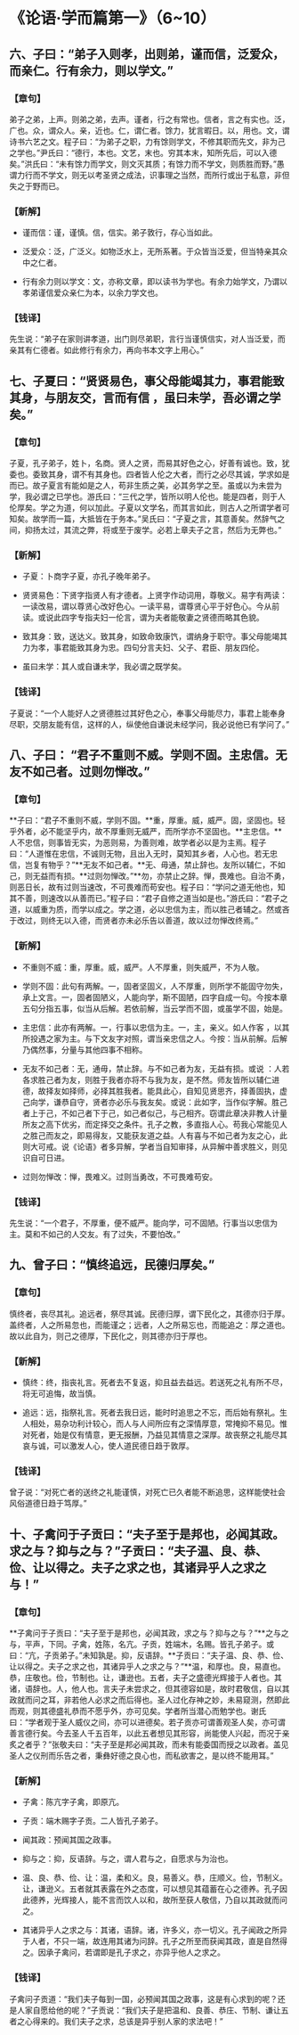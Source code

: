 # 《论语·学而篇第一》（6~10）

## 六、子曰：“弟子入则孝，出则弟，谨而信，泛爱众，而亲仁。行有余力，则以学文。”

### 【章句】
弟子之弟，上声。则弟之弟，去声。谨者，行之有常也。信者，言之有实也。泛，广也。众，谓众人。亲，近也。仁，谓仁者。馀力，犹言暇日。以，用也。文，谓诗书六艺之文。程子曰：“为弟子之职，力有馀则学文，不修其职而先文，非为己之学也。”尹氏曰：“德行，本也。文艺，末也。穷其本末，知所先后，可以入德矣。”洪氏曰：“未有馀力而学文，则文灭其质；有馀力而不学文，则质胜而野。”愚谓力行而不学文，则无以考圣贤之成法，识事理之当然，而所行或出于私意，非但失之于野而已。

### 【新解】
* 谨而信：谨，谨慎。信，信实。弟子敦行，存心当如此。

* 泛爱众：泛，广泛义。如物泛水上，无所系著。于众皆当泛爱，但当特亲其众中之仁者。

* 行有余力则以学文：文，亦称文章，即以读书为学也。有余力始学文，乃谓以孝弟谨信爱众亲仁为本，以余力学文也。

### 【钱译】
先生说：“弟子在家则讲孝道，出门则尽弟职，言行当谨慎信实，对人当泛爱，而亲其有仁德者。如此修行有余力，再向书本文字上用心。”

## 七、子夏曰：“贤贤易色，事父母能竭其力，事君能致其身，与朋友交，言而有信 ，虽曰未学，吾必谓之学矣。”

### 【章句】
子夏，孔子弟子，姓卜，名商。贤人之贤，而易其好色之心，好善有诚也。致，犹委也。委致其身，谓不有其身也。四者皆人伦之大者，而行之必尽其诚，学求如是而已。故子夏言有能如是之人，苟非生质之美，必其务学之至。虽或以为未尝为学，我必谓之已学也。游氏曰：“三代之学，皆所以明人伦也。能是四者，则于人伦厚矣。学之为道，何以加此。子夏以文学名，而其言如此，则古人之所谓学者可知矣。故学而一篇，大抵皆在于务本。”吴氏曰：“子夏之言，其意善矣。然辞气之间，抑扬太过，其流之弊，将或至于废学。必若上章夫子之言，然后为无弊也。”

### 【新解】
* 子夏：卜商字子夏，亦孔子晚年弟子。

* 贤贤易色：下贤字指贤人有才德者。上贤字作动词用，尊敬义。易字有两读：一读改易，谓以尊贤心改好色心。一读平易，谓尊贤心平于好色心。今从前读。或说此四字专指夫妇一伦言，谓为夫者能敬妻之贤德而略其色貌。

* 致其身：致，送达义。致其身，如致命致康饩，谓纳身于职守。事父母能竭其力为孝，事君能致其身为忠。四句分言夫妇、父子、君臣、朋友四伦。

* 虽曰未学：其人或自谦未学，我必谓之既学矣。

### 【钱译】
子夏说：“一个人能好人之贤德胜过其好色之心，奉事父母能尽力，事君上能奉身尽职，交朋友能有信，这样的人，纵使他自谦说未经学问，我必说他已有学问了。”

## 八、子曰： “君子不重则不威。学则不固。主忠信。无友不如己者。过则勿惮改。”

### 【章句】
**子曰：“君子不重则不威，学则不固。**重，厚重。威，威严。固，坚固也。轻乎外者，必不能坚乎内，故不厚重则无威严，而所学亦不坚固也。**主忠信。**人不忠信，则事皆无实，为恶则易，为善则难，故学者必以是为主焉。程子曰：“人道惟在忠信，不诚则无物，且出入无时，莫知其乡者，人心也。若无忠信，岂复有物乎？”**无友不如己者。**无、毋通，禁止辞也。友所以辅仁，不如己，则无益而有损。**过则勿惮改。”**勿，亦禁止之辞。惮，畏难也。自治不勇，则恶日长，故有过则当速改，不可畏难而苟安也。程子曰：“学问之道无他也，知其不善，则速改以从善而已。”程子曰：“君子自修之道当如是也。”游氏曰：“君子之道，以威重为质，而学以成之。学之道，必以忠信为主，而以胜己者辅之。然或吝于改过，则终无以入德，而贤者亦未必乐告以善道，故以过勿惮改终焉。”

### 【新解】

* 不重则不威：重，厚重。威，威严。人不厚重，则失威严，不为人敬。

* 学则不固：此句有两解。一，固者坚固义，人不厚重，则所学不能固守勿失，承上文言。一，固者固陋义，人能向学，斯不固陋，四字自成一句。今按本章五句分指五事，似当从后解。若依前解，当云学而不固，或虽学不固，始是。

* 主忠信：此亦有两解。一，行事以忠信为主。一，主，亲义。如人作客 ，以其所投遇之家为主。与下文友字对照，谓当亲忠信之人。今按：当从前解。后解乃偶然事，分量与其他四事不相称。

* 无友不如己者：无，通毋，禁止辞。与不如己者为友，无益有损。或说 ：人若各求胜己者为友，则胜于我者亦将不与我为友，是不然。师友皆所以辅仁进德，故择友如择师，必择其胜我者。能具此心，自知见贤思齐，择善固执，虚己向学，谦恭自守，贤者亦必乐与我友矣。或说：此如字，当作似字解。胜己者上于己，不如己者下于己，如己者似己，与己相齐。窃谓此章决非教人计量所友之高下优劣，而定择交之条件。孔子之教，多直指人心。苟我心常能见人之胜己而友之，即易得友，又能获友道之益。人有喜与不如己者为友之心，此则大可戒。说《论语》者多异解，学者当自知审择，从异解中善求胜义，则见识自可日进。

* 过则勿惮改：惮，畏难义。过则当勇改，不可畏难苟安。

### 【钱译】
先生说：“一个君子，不厚重，便不威严。能向学，可不固陋。行事当以忠信为主。莫和不如己的人交友。有了过失，不要怕改。”

## 九、曾子曰：“慎终追远，民德归厚矣。”

### 【章句】
慎终者，丧尽其礼。追远者，祭尽其诚。民德归厚，谓下民化之，其德亦归于厚。盖终者，人之所易忽也，而能谨之；远者，人之所易忘也，而能追之：厚之道也。故以此自为，则己之德厚，下民化之，则其德亦归于厚也。

### 【新解】
* 慎终：终，指丧礼言。死者去不复返，抑且益去益远。若送死之礼有所不尽，将无可追悔，故当慎。

* 追远：远，指祭礼言。死者去我日远，能时时追思之不忘，而后始有祭礼。生人相处，易杂功利计较心，而人与人间所应有之深情厚意，常掩抑不易见。惟对死者，始是仅有情意，更无报酬，乃益见其情意之深厚。故丧祭之礼能尽其哀与诚，可以激发人心，使人道民德日趋于敦厚。

### 【钱译】
曾子说：“对死亡者的送终之礼能谨慎，对死亡已久者能不断追思，这样能使社会风俗道德日趋于笃厚。”

## 十、子禽问于子贡曰：“夫子至于是邦也，必闻其政。求之与？抑与之与？”子贡曰：“夫子温、良、恭、俭、让以得之。夫子之求之也，其诸异乎人之求之与！”

### 【章句】
**子禽问于子贡曰：“夫子至于是邦也，必闻其政，求之与？抑与之与？”**之与之与，平声，下同。子禽，姓陈，名亢。子贡，姓端木，名赐。皆孔子弟子。或曰：“亢，子贡弟子。”未知孰是。抑，反语辞。**子贡曰：“夫子温、良、恭、俭、让以得之。夫子之求之也，其诸异乎人之求之与？”**温，和厚也。良，易直也。恭，庄敬也。俭，节制也。让，谦逊也。五者，夫子之盛德光辉接于人者也。其诸，语辞也。人，他人也。言夫子未尝求之，但其德容如是，故时君敬信，自以其政就而问之耳，非若他人必求之而后得也。圣人过化存神之妙，未易窥测，然即此而观，则其德盛礼恭而不愿乎外，亦可见矣。学者所当潜心而勉学也。谢氏曰：“学者观于圣人威仪之间，亦可以进德矣。若子贡亦可谓善观圣人矣，亦可谓善言德行矣。今去圣人千五百年，以此五者想见其形容，尚能使人兴起，而况于亲炙之者乎？”张敬夫曰：“夫子至是邦必闻其政，而未有能委国而授之以政者。盖见圣人之仪刑而乐告之者，秉彝好德之良心也，而私欲害之，是以终不能用耳。”

### 【新解】

* 子禽：陈亢字子禽，即原亢。

* 子贡：端木赐字子贡。二人皆孔子弟子。

* 闻其政：预闻其国之政事。

* 抑与之：抑，反语辞。与之，谓人君与之，自愿求与为治也。

* 温、良、恭、俭、让：温，柔和义。良，易善义。恭，庄顺义。俭，节制义。让，谦逊义。五者就其表露在外之态度，可以想见其蕴蓄在心之德养。孔子因此德养，光辉接人，能不言而饮人以和，故所至获人敬信，乃自以其政就而问之。

* 其诸异乎人之求之与：其诸，语辞。诸，许多义，亦一切义。孔子闻政之所异于人者，不只一端，故连用其诸为问辞。孔子之所至而获闻其政，直是自然得之。因承子禽问，若谓即是孔子求之，亦异乎他人之求之。

### 【钱译】
子禽问子贡道：“我们夫子每到一国，必预闻其国之政事，这是有心求到的呢？还是人家自愿给他的呢？”子贡说：“我们夫子是把温和、良善、恭庄、节制、谦让五者之心得来的。我们夫子之求，总该是异乎别人家的求法吧！”

